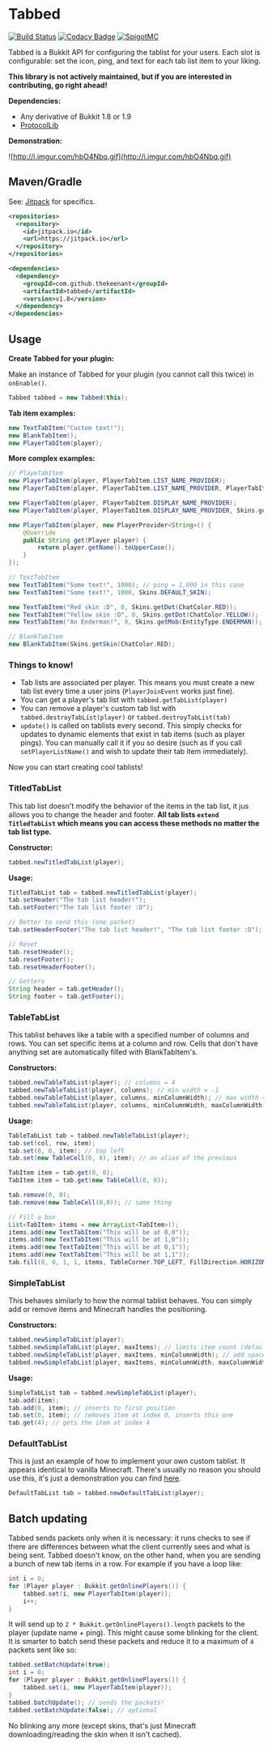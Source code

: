 # Tabbed

[![Build Status](https://travis-ci.org/thekeenant/tabbed.svg?branch=master)](https://travis-ci.org/thekeenant/tabbed)
[![Codacy Badge](https://api.codacy.com/project/badge/Grade/0d18390d22764a86bb77dc65208319d5)](https://www.codacy.com/app/thekeenant/tabbed?utm_source=github.com&amp;utm_medium=referral&amp;utm_content=thekeenant/tabbed&amp;utm_campaign=Badge_Grade)
[![SpigotMC](https://img.shields.io/badge/SpigotMC-250%20downloads-yellow.svg)](https://www.spigotmc.org/resources/tabbed.18871/)

Tabbed is a Bukkit API for configuring the tablist for your users. Each slot is configurable: set the icon, ping, and
text
for each tab list item to your liking.

**This library is not actively maintained, but if you are interested in contributing, go right ahead!**

**Dependencies:**

* Any derivative of Bukkit 1.8 or 1.9
* [ProtocolLib](https://www.spigotmc.org/resources/protocollib.1997/)

**Demonstration:**

![http://i.imgur.com/hbO4Nbq.gif](http://i.imgur.com/hbO4Nbq.gif)

## Maven/Gradle

See: [Jitpack](https://jitpack.io/#thekeenant/tabbed/v1.8) for specifics.

```xml
<repositories>
  <repository>
    <id>jitpack.io</id>
    <url>https://jitpack.io</url>
  </repository>
</repositories>

<dependencies>
  <dependency>
    <groupId>com.github.thekeenant</groupId>
    <artifactId>tabbed</artifactId>
    <version>v1.8</version>
  </dependency>
</dependencies>
```

## Usage

**Create Tabbed for your plugin:**

Make an instance of Tabbed for your plugin (you cannot call this twice) in `onEnable()`.

```java
Tabbed tabbed = new Tabbed(this);
```

**Tab item examples:**

```java
new TextTabItem("Custom text!");
new BlankTabItem();
new PlayerTabItem(player);
```

**More complex examples:**

```java
// PlayeTabItem
new PlayerTabItem(player, PlayerTabItem.LIST_NAME_PROVIDER);
new PlayerTabItem(player, PlayerTabItem.LIST_NAME_PROVIDER, PlayerTabItem.SKIN_PROVIDER);

new PlayerTabItem(player, PlayerTabItem.DISPLAY_NAME_PROVIDER);
new PlayerTabItem(player, PlayerTabItem.DISPLAY_NAME_PROVIDER, Skins.getDot(ChatColor.RED));

new PlayerTabItem(player, new PlayerProvider<String>() {
    @Override
    public String get(Player player) {
        return player.getName().toUpperCase();
    }
});

// TextTabItem
new TextTabItem("Some text!", 1000); // ping = 1,000 in this case
new TextTabItem("Some text!", 1000, Skins.DEFAULT_SKIN);

new TextTabItem("Red skin :D", 0, Skins.getDot(ChatColor.RED));
new TextTabItem("Yellow skin :O", 0, Skins.getDot(ChatColor.YELLOW));
new TextTabItem("An Enderman!", 0, Skins.getMob(EntityType.ENDERMAN));

// BlankTabItem
new BlankTabItem(Skins.getSkin(ChatColor.RED);
```

### Things to know!

* Tab lists are associated per player. This means you must create a new tab list every time a user
  joins (`PlayerJoinEvent` works just fine).
* You can get a player's tab list with `tabbed.getTabList(player)`
* You can remove a player's custom tab list with `tabbed.destroyTabList(player)` or `tabbed.destroyTabList(tab)`
* `update()` is called on tablists every second. This simply checks for updates to dynamic elements that exist in tab
  items (such as player pings). You can manually call it if you so desire (such as if you call `setPlayerListName()` and
  wish to update their tab item
  immediately).

Now you can start creating cool tablists!

### TitledTabList

This tab list doesn't modify the behavior of the items in the tab list, it jus allows you to change the header and
footer. **All
tab lists `extend TitledTabList` which means you can access these methods no matter the tab list type.**

**Constructor:**

```java
tabbed.newTitledTabList(player);
```

**Usage:**

```java
TitledTabList tab = tabbed.newTitledTabList(player);
tab.setHeader("The tab list header!");
tab.setFooter("The tab list footer :O");

// Better to send this (one packet)
tab.setHeaderFooter("The tab list header!", "The tab list footer :O");

// Reset
tab.resetHeader();
tab.resetFooter();
tab.resetHeaderFooter();

// Getters
String header = tab.getHeader();
String footer = tab.getFooter();
```

### TableTabList

This tablist behaves like a table with a specified number of columns and rows. You can set specific items at a column
and row. Cells
that don't have anything set are automatically filled with BlankTabItem's.

**Constructors:**

```java
tabbed.newTableTabList(player); // columns = 4
tabbed.newTableTabList(player, columns); // min width = -1
tabbed.newTableTabList(player, columns, minColumnWidth); // max width = -1
tabbed.newTableTabList(player, columns, minColumnWidth, maxColumnWidth);
```

**Usage:**

```java
TableTabList tab = tabbed.newTableTabList(player);
tab.set(col, row, item);
tab.set(0, 0, item); // top left
tab.set(new TableCell(0, 0), item); // an alias of the previous

TabItem item = tab.get(0, 0);
TabItem item = tab.get(new TableCell(0, 0));

tab.remove(0, 0);
tab.remove(new TableCell(0,0)); // same thing

// Fill a box
List<TabItem> items = new ArrayList<TabItem>();
items.add(new TextTabItem("This will be at 0,0"));
items.add(new TextTabItem("This will be at 1,0"));
items.add(new TextTabItem("This will be at 0,1"));
items.add(new TextTabItem("This will be at 1,1"));
tab.fill(0, 0, 1, 1, items, TableCorner.TOP_LEFT, FillDirection.HORIZONTAL);
```

### SimpleTabList

This behaves similarly to how the normal tablist behaves. You can simply add or remove items and Minecraft handles the
positioning.

**Constructors:**

```java
tabbed.newSimpleTabList(player);
tabbed.newSimpleTabList(player, maxItems); // limits item count (default is MC maximum, aka 80 or 4x20)
tabbed.newSimpleTabList(player, maxItems, minColumnWidth); // add spaces to items until min width
tabbed.newSimpleTabList(player, maxItems, minColumnWidth, maxColumnWidth); // remove characters until max width
```

**Usage:**

```java
SimpleTabList tab = tabbed.newSimpleTabList(player);
tab.add(item);
tab.add(0, item); // inserts to first position
tab.set(0, item); // removes item at index 0, inserts this one
tab.get(4); // gets the item at index 4
```

### DefaultTabList

This is just an example of how to implement your own custom tablist. It appears identical to vanilla Minecraft. There's
usually no reason you should use this, it's just a demonstration you can
find [here](https://github.com/thekeenant/Tabbed/blob/master/src/main/java/com/keenant/tabbed/tablist/DefaultTabList.java).

```java
DefaultTabList tab = tabbed.newDefaultTabList(player);
```

## Batch updating

Tabbed sends packets only when it is necessary: it runs checks to see if there are differences between what the client
currently sees
and what is being sent. Tabbed doesn't know, on the other hand, when you are sending a bunch of new tab items in a row.
For example if you have a loop like:

```java
int i = 0;
for (Player player : Bukkit.getOnlinePlayers()) {
    tabbed.set(i, new PlayerTabItem(player));
    i++;
}
```

It will send up to `2 * Bukkit.getOnlinePlayers().length` packets to the player (update name + ping). This might cause
some blinking for the client. It is smarter to batch send these packets and reduce it to a maximum of `4` packets sent
like so:

```java
tabbed.setBatchUpdate(true);
int i = 0;
for (Player player : Bukkit.getOnlinePlayers()) {
    tabbed.set(i, new PlayerTabItem(player));
}
tabbed.batchUpdate(); // sends the packets!
tabbed.setBatchUpdate(false); // optional
```

No blinking any more (except skins, that's just Minecraft downloading/reading the skin when it isn't cached).
